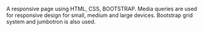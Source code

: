 A responsive page using HTML, CSS, BOOTSTRAP. Media queries are used for responsive design for small, medium and large devices. Bootstrap grid system and jumbotron is also used.
